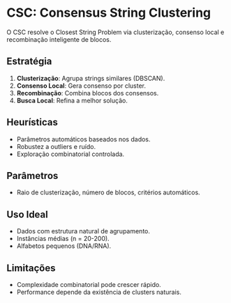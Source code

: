 # CSC: Consensus String Clustering

O CSC resolve o Closest String Problem via clusterização, consenso local e recombinação inteligente de blocos.

## Estratégia

1. **Clusterização**: Agrupa strings similares (DBSCAN).
2. **Consenso Local**: Gera consenso por cluster.
3. **Recombinação**: Combina blocos dos consensos.
4. **Busca Local**: Refina a melhor solução.

## Heurísticas

- Parâmetros automáticos baseados nos dados.
- Robustez a outliers e ruído.
- Exploração combinatorial controlada.

## Parâmetros

- Raio de clusterização, número de blocos, critérios automáticos.

## Uso Ideal

- Dados com estrutura natural de agrupamento.
- Instâncias médias (n = 20-200).
- Alfabetos pequenos (DNA/RNA).

## Limitações

- Complexidade combinatorial pode crescer rápido.
- Performance depende da existência de clusters naturais.
